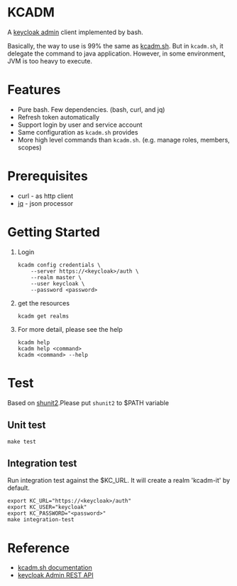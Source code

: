 # KCADM

A [keycloak admin](https://www.keycloak.org/docs-api/6.0/rest-api/index.html) client implemented by bash.

Basically, the way to use is 99% the same as [kcadm.sh](https://www.keycloak.org/docs/latest/server_admin/index.html#the-admin-cli). But in `kcadm.sh`, it delegate the command to java application. However, in some environment, JVM is too heavy to execute.

# Features

- Pure bash. Few dependencies. (bash, curl, and jq)
- Refresh token automatically
- Support login by user and service account
- Same configuration as `kcadm.sh` provides
- More high level commands than `kcadm.sh`. (e.g. manage roles, members, scopes)

# Prerequisites

- curl - as http client
- [jq](https://stedolan.github.io/jq/) - json processor


# Getting Started

1. Login 

    ```
    kcadm config credentials \
        --server https://<keycloak>/auth \
        --realm master \
        --user keycloak \
        --password <password>
    ```
    
1. get the resources

    ```
    kcadm get realms
    ```    
    
1. For more detail, please see the help

    ```
    kcadm help
    kcadm help <command>
    kcadm <command> --help
    ```

# Test

Based on [shunit2](https://github.com/kward/shunit2).Please put `shunit2` to $PATH variable

## Unit test

```
make test
```

## Integration test 

Run integration test against the $KC_URL. It will create a realm 'kcadm-it' by default.

```
export KC_URL="https://<keycloak>/auth"
export KC_USER="keycloak"
export KC_PASSWORD="<password>"
make integration-test
```

# Reference

- [kcadm.sh documentation](https://www.keycloak.org/docs/latest/server_admin/index.html#the-admin-cli)
- [keycloak Admin REST API](https://www.keycloak.org/docs-api/6.0/rest-api/index.html)